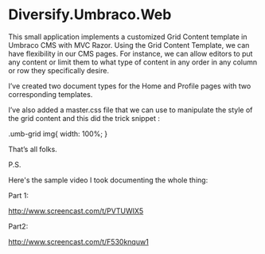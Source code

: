 # Diversify.Umbraco.Web

This small application implements a customized Grid Content template in Umbraco CMS with MVC Razor. Using the Grid Content Template, we can have flexibility in our CMS pages. For instance, we can allow editors to put any content or limit them to what type of content in any order in any column or row they specifically desire.


I’ve created two document types for the Home and Profile pages with two corresponding templates.

I’ve also added a master.css file that we can use to manipulate the style of the grid content and this did the trick snippet :

.umb-grid img{
     width: 100%;
}

That’s all folks.

P.S.

Here's the sample video I took documenting the whole thing:

Part 1:

http://www.screencast.com/t/PVTUWIX5

Part2:

http://www.screencast.com/t/F530knquw1
